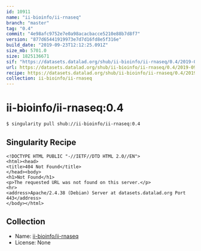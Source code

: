 ```yaml
---
id: 10911
name: "ii-bioinfo/ii-rnaseq"
branch: "master"
tag: "0.4"
commit: "4e98afc9752e7e0a98acacbacce5210e88b7d8f7"
version: "877d65441919973e7d7d16fd8e5f316e"
build_date: "2019-09-23T12:12:25.091Z"
size_mb: 5701.0
size: 1825136671
sif: "https://datasets.datalad.org/shub/ii-bioinfo/ii-rnaseq/0.4/2019-09-23-4e98afc9-877d6544/877d65441919973e7d7d16fd8e5f316e.sif"
url: https://datasets.datalad.org/shub/ii-bioinfo/ii-rnaseq/0.4/2019-09-23-4e98afc9-877d6544/
recipe: https://datasets.datalad.org/shub/ii-bioinfo/ii-rnaseq/0.4/2019-09-23-4e98afc9-877d6544/Singularity
collection: ii-bioinfo/ii-rnaseq
---
```


# ii-bioinfo/ii-rnaseq:0.4

```bash
$ singularity pull shub://ii-bioinfo/ii-rnaseq:0.4
```

## Singularity Recipe

```singularity
<!DOCTYPE HTML PUBLIC "-//IETF//DTD HTML 2.0//EN">
<html><head>
<title>404 Not Found</title>
</head><body>
<h1>Not Found</h1>
<p>The requested URL was not found on this server.</p>
<hr>
<address>Apache/2.4.38 (Debian) Server at datasets.datalad.org Port 443</address>
</body></html>
```

## Collection

 - Name: [ii-bioinfo/ii-rnaseq](https://github.com/ii-bioinfo/ii-rnaseq)
 - License: None

